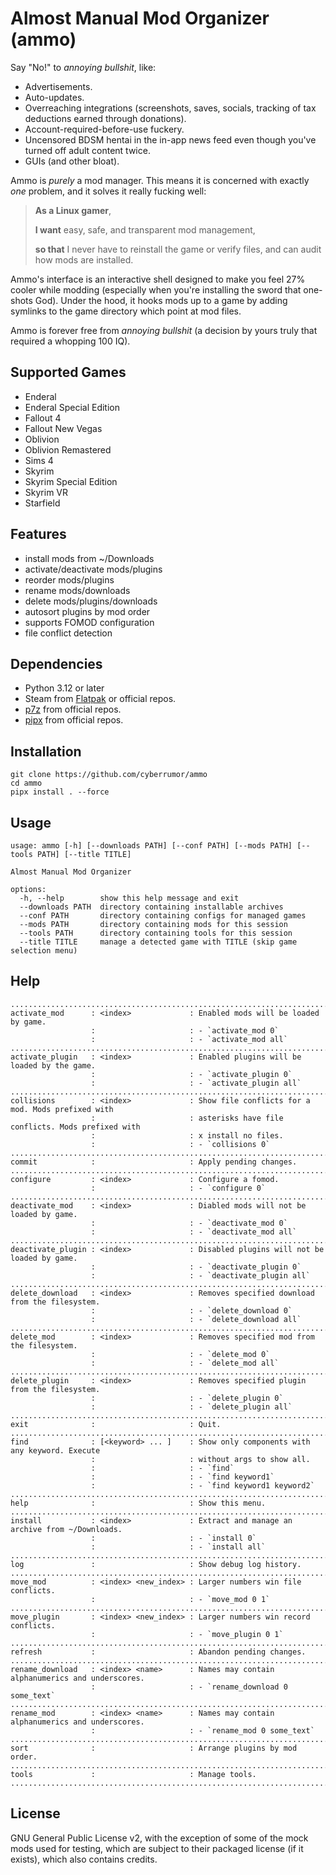 # Almost Manual Mod Organizer (ammo)

Say "No!" to _annoying bullshit_, like:

- Advertisements.
- Auto-updates.
- Overreaching integrations (screenshots, saves, socials, tracking of tax
  deductions earned through donations).
- Account-required-before-use fuckery.
- Uncensored BDSM hentai in the in-app news feed even though you've turned off
  adult content twice.
- GUIs (and other bloat).

Ammo is _purely_ a mod manager. This means it is concerned with exactly _one_
problem, and it solves it really fucking well:

> **As a Linux gamer**,
>
> **I want** easy, safe, and transparent mod management,
>
> **so that** I never have to reinstall the game or verify files, and can audit
> how mods are installed.

Ammo's interface is an interactive shell designed to make you feel 27% cooler
while modding (especially when you're installing the sword that one-shots God).
Under the hood, it hooks mods up to a game by adding symlinks to the game
directory which point at mod files.

Ammo is forever free from _annoying bullshit_ (a decision by yours truly that
required a whopping 100 IQ).

## Supported Games

- Enderal
- Enderal Special Edition
- Fallout 4
- Fallout New Vegas
- Oblivion
- Oblivion Remastered
- Sims 4
- Skyrim
- Skyrim Special Edition
- Skyrim VR
- Starfield

## Features

- install mods from ~/Downloads
- activate/deactivate mods/plugins
- reorder mods/plugins
- rename mods/downloads
- delete mods/plugins/downloads
- autosort plugins by mod order
- supports FOMOD configuration
- file conflict detection

## Dependencies

- Python 3.12 or later
- Steam from [Flatpak](https://flathub.org/apps/com.valvesoftware.Steam) or official repos.
- [p7z](https://github.com/p7zip-project/p7zip) from official repos.
- [pipx](https://github.com/pypa/pipx) from official repos.

## Installation

```
git clone https://github.com/cyberrumor/ammo
cd ammo
pipx install . --force
```

## Usage

```
usage: ammo [-h] [--downloads PATH] [--conf PATH] [--mods PATH] [--tools PATH] [--title TITLE]

Almost Manual Mod Organizer

options:
  -h, --help        show this help message and exit
  --downloads PATH  directory containing installable archives
  --conf PATH       directory containing configs for managed games
  --mods PATH       directory containing mods for this session
  --tools PATH      directory containing tools for this session
  --title TITLE     manage a detected game with TITLE (skip game selection menu)
```

## Help

```
............................................................................................
activate_mod      : <index>             : Enabled mods will be loaded by game.
                  :                     : - `activate_mod 0`
                  :                     : - `activate_mod all`
............................................................................................
activate_plugin   : <index>             : Enabled plugins will be loaded by the game.
                  :                     : - `activate_plugin 0`
                  :                     : - `activate_plugin all`
............................................................................................
collisions        : <index>             : Show file conflicts for a mod. Mods prefixed with
                  :                     : asterisks have file conflicts. Mods prefixed with
                  :                     : x install no files.
                  :                     : - `collisions 0`
............................................................................................
commit            :                     : Apply pending changes.
............................................................................................
configure         : <index>             : Configure a fomod.
                  :                     : - `configure 0`
............................................................................................
deactivate_mod    : <index>             : Diabled mods will not be loaded by game.
                  :                     : - `deactivate_mod 0`
                  :                     : - `deactivate_mod all`
............................................................................................
deactivate_plugin : <index>             : Disabled plugins will not be loaded by game.
                  :                     : - `deactivate_plugin 0`
                  :                     : - `deactivate_plugin all`
............................................................................................
delete_download   : <index>             : Removes specified download from the filesystem.
                  :                     : - `delete_download 0`
                  :                     : - `delete_download all`
............................................................................................
delete_mod        : <index>             : Removes specified mod from the filesystem.
                  :                     : - `delete_mod 0`
                  :                     : - `delete_mod all`
............................................................................................
delete_plugin     : <index>             : Removes specified plugin from the filesystem.
                  :                     : - `delete_plugin 0`
                  :                     : - `delete_plugin all`
............................................................................................
exit              :                     : Quit.
............................................................................................
find              : [<keyword> ... ]    : Show only components with any keyword. Execute
                  :                     : without args to show all.
                  :                     : - `find`
                  :                     : - `find keyword1`
                  :                     : - `find keyword1 keyword2`
............................................................................................
help              :                     : Show this menu.
............................................................................................
install           : <index>             : Extract and manage an archive from ~/Downloads.
                  :                     : - `install 0`
                  :                     : - `install all`
............................................................................................
log               :                     : Show debug log history.
............................................................................................
move_mod          : <index> <new_index> : Larger numbers win file conflicts.
                  :                     : - `move_mod 0 1`
............................................................................................
move_plugin       : <index> <new_index> : Larger numbers win record conflicts.
                  :                     : - `move_plugin 0 1`
............................................................................................
refresh           :                     : Abandon pending changes.
............................................................................................
rename_download   : <index> <name>      : Names may contain alphanumerics and underscores.
                  :                     : - `rename_download 0 some_text`
............................................................................................
rename_mod        : <index> <name>      : Names may contain alphanumerics and underscores.
                  :                     : - `rename_mod 0 some_text`
............................................................................................
sort              :                     : Arrange plugins by mod order.
............................................................................................
tools             :                     : Manage tools.
............................................................................................
```

## License

GNU General Public License v2, with the exception of some of the mock mods used for testing,
which are subject to their packaged license (if it exists), which also contains credits.
